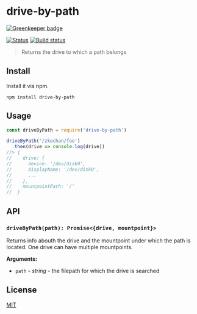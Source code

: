 # drive-by-path

[![Greenkeeper badge](https://badges.greenkeeper.io/zkochan/drive-by-path.svg)](https://greenkeeper.io/)

[![Status](https://travis-ci.org/zkochan/drive-by-path.svg?branch=master)](https://travis-ci.org/zkochan/drive-by-path "See test builds")
[![Build status](https://ci.appveyor.com/api/projects/status/p6gfn1w3fc8e94v1?svg=true)](https://ci.appveyor.com/project/zkochan/drive-by-path)

> Returns the drive to which a path belongs

## Install

Install it via npm.

```
npm install drive-by-path
```

## Usage

```js
const driveByPath = require('drive-by-path')

driveByPath('/zkochan/foo')
  .then(drive => console.log(drive))
//> {
//    drive: {
//      device: '/dev/disk0',
//      displayName: '/dev/disk0',
//      ...
//    },
//    mountpointPath: '/'
//  }
```

## API

### `driveByPath(path): Promise<{drive, mountpoint}>`

Returns info abouth the drive and the mountpoint under which the path is located.
One drive can have multiple mountpoints.

**Arguments:**

* `path` - *string* - the filepath for which the drive is searched

## License

[MIT](LICENSE)
